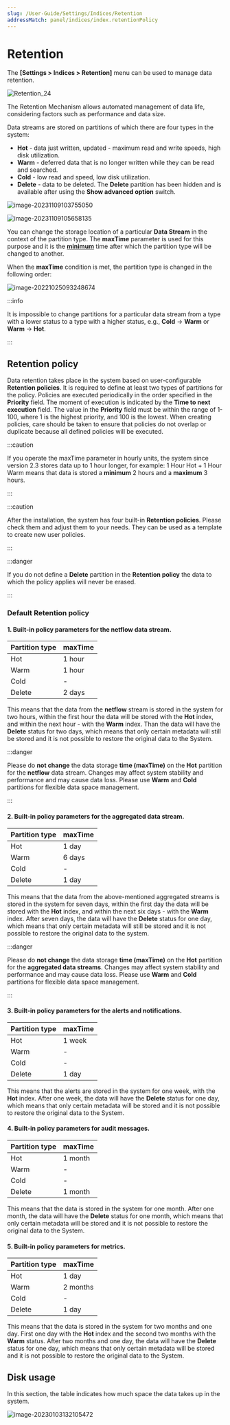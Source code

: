 ```yaml
---
slug: /User-Guide/Settings/Indices/Retention
addressMatch: panel/indices/index.retentionPolicy
---
```


# Retention

The **[Settings > Indices > Retention]** menu can be used to manage data retention.  

![Retention_24](assets_05-Retention/Retention_24.png)

The Retention Mechanism allows automated management of data life, considering factors such as performance and data size.

Data streams are stored on partitions of which there are four types in the system:

- **Hot** - data just written, updated - maximum read and write speeds, high disk
  utilization.
- **Warm** - deferred data that is no longer written while they can be read and searched.
- **Cold** - low read and speed, low disk utilization.
- **Delete** - data to be deleted. The **Delete** partition has been hidden and is available after using the **Show advanced option** switch. 



![image-20231109103755050](assets_05-Retention/image-20231109103755050.png)

![image-20231109105658135](assets_05-Retention/image-20231109105658135.png)

You can change the storage location of a particular **Data Stream** in the context of the partition type. The **maxTime** parameter is used for this purpose and it is the **<u>minimum</u>** time after which the partition type will be changed to another.

When the **maxTime** condition is met, the partition type is changed in the following order:

![image-20221025093248674](assets_05-Retention/image-20221025093248674.png)



:::info

It is impossible to change partitions for a particular data stream from a type with a lower status to a type with a higher status, e.g., **Cold** -> **Warm** or **Warm** -> **Hot**.

:::



## Retention policy

Data retention takes place in the system based on user-configurable **Retention policies**. It is required to define at least two types of partitions for the policy. Policies are executed periodically in the order specified in the **Priority** field. The moment of execution is indicated by the **Time to next execution** field. The value in the **Priority** field must be within the range of 1-100, where 1 is the highest priority, and 100 is the lowest. When creating policies, care should be taken to ensure that policies do not overlap or duplicate because all defined policies will be executed.



:::caution

If you operate the maxTime parameter in hourly units, the system since version 2.3 stores data up to 1 hour longer, for example: 1 Hour Hot + 1 Hour Warm means that data is stored a **minimum** 2 hours and a **maximum** 3 hours.

:::

:::caution

After the installation, the system has four built-in **Retention policies**. Please check them and adjust them to your needs. They can be used as a template to create new user policies.

:::

:::danger

If you do not define a **Delete** partition in the **Retention policy** the data to which the policy applies will never be erased.

:::

### Default Retention policy

#### 1. Built-in policy parameters for the netflow data stream.

| Partition type | maxTime |
| -------------- | ------- |
| Hot            | 1 hour  |
| Warm           | 1 hour  |
| Cold           | -       |
| Delete         | 2 days  |

This means that the data from the **netflow** stream is stored in the system for two hours, within the first hour the data will be stored with the **Hot** index, and within the next hour - with the **Warm** index. Than the data will have the **Delete** status for two days, which means that only certain metadata will still be stored and it is not possible to restore the original data to the System.

:::danger

Please do **not change** the data storage **time (maxTime)** on the **Hot** partition for the **netflow** data stream. Changes may affect system stability and performance and may cause data loss.
Please use **Warm** and **Cold** partitions for flexible data space management.

:::

#### 2. Built-in policy parameters for the aggregated data stream.

| Partition type | maxTime |
| -------------- | ------- |
| Hot            | 1 day   |
| Warm           | 6 days  |
| Cold           | -       |
| Delete         | 1 day   |

This means that the data from the above-mentioned aggregated streams is stored in the system for seven days, within the first day the data will be stored with the **Hot** index, and within the next six days - with the **Warm** index. After seven days, the data will have the **Delete** status for one day, which means that only certain metadata will still be stored and it is not possible to restore the original data to the system.

:::danger

Please do **not change** the data storage **time (maxTime)** on the **Hot** partition for the **aggregated data streams**. Changes may affect system stability and performance and may cause data loss.
Please use **Warm** and **Cold** partitions for flexible data space management.

:::

#### 3. Built-in policy parameters for the alerts and notifications.

| Partition type | maxTime |
| -------------- | ------- |
| Hot            | 1 week  |
| Warm           | -       |
| Cold           | -       |
| Delete         | 1 day   |

This means that the alerts are stored in the system for one week, with the **Hot** index. After one week, the data will have the **Delete** status for one day, which means that only certain metadata will be stored and it is not possible to restore the original data to the System.

#### 4. Built-in policy parameters for audit messages.

| Partition type | maxTime |
| -------------- | ------- |
| Hot            | 1 month |
| Warm           | -       |
| Cold           | -       |
| Delete         | 1 month |

This means that the data is stored in the system for one month. After one month, the data will have the **Delete** status for one month, which means that only certain metadata will be stored and it is not possible to restore the original data to the System.

#### 5. Built-in policy parameters for metrics.

| Partition type | maxTime  |
| -------------- | -------- |
| Hot            | 1 day    |
| Warm           | 2 months |
| Cold           | -        |
| Delete         | 1 day    |

This means that the data is stored in the system for two months and one day. First one day with the **Hot** index and the second two months with the **Warm** status. After two months and one day, the data will have the **Delete** status for one day, which means that only certain metadata will be stored and it is not possible to restore the original data to the System.



## Disk usage

In this section, the table indicates how much space the data takes up in the system.



![image-20230103132105472](assets_05-Retention/image-20230103132105472.png)

